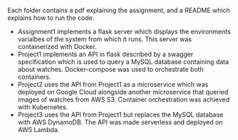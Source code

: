 Each folder contains a pdf explaining the assignment, and a README which explains how to run the code.

- Assignment1 implements a flask server which displays the environments varialbes of the system from which it runs. This server was containerized with Docker.
- Project1 implements an API in flask described by a swagger specification which is used to query a MySQL database containing data about watches. Docker-compose was used to orchestrate both containers.
- Project2 uses the API from Project1 as a microservice which was deployed on Google Cloud alongside another microservice that queried images of watches from AWS S3. Container orchestration was achieved with Kubernetes.
- Project3 uses the API from Project1 but replaces the MySQL database with AWS DynamoDB. The API was made serverless and deployed on AWS Lambda.
